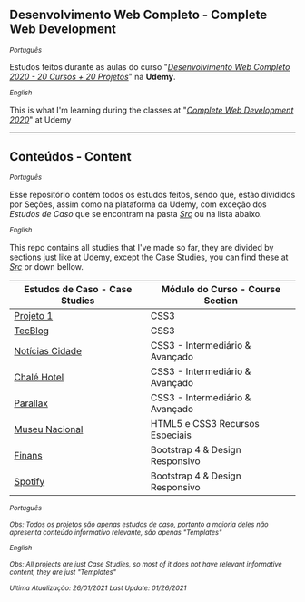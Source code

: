 Desenvolvimento Web Completo - Complete Web Development
---
*<sup>Português<sup>*

Estudos feitos durante as aulas do curso "[*Desenvolvimento Web Completo 2020 - 20 Cursos + 20 Projetos*](https://www.udemy.com/course/web-completo/)" na **Udemy**.

*<sup>English</sup>*

This is what I'm learning during the classes at "[*Complete Web Development 2020*](https://www.udemy.com/course/web-completo/)" at Udemy

---
<h2>Conteúdos - Content</h2>

*<sup>Português</sup>*

Esse repositório contém todos os estudos feitos, sendo que, estão divididos por Seções, assim como na plataforma da Udemy, com exceção dos *Estudos de Caso* que se encontram na pasta [*Src*](https://github.com/KaicPierre/Curso-Web-Completo/tree/master/Src) ou na lista abaixo.

*<sup>English</sup>*

This repo contains all studies that I've made so far, they are divided by sections just like at Udemy, except the Case Studies, you can find these at [*Src*](https://github.com/KaicPierre/Curso-Web-Completo/tree/master/Src) or down bellow.

Estudos de Caso - Case Studies |  Módulo do Curso - Course Section
---             | ---
[Projeto 1](https://github.com/KaicPierre/Curso-Web-Completo/tree/master/Src/Projeto1%20CSS) | CSS3
[TecBlog](https://github.com/KaicPierre/Curso-Web-Completo/tree/master/Src/TecBlog)       | CSS3
[Notícias Cidade](https://github.com/KaicPierre/Curso-Web-Completo/tree/master/Src/NoticiasCidade)| CSS3 - Intermediário & Avançado
[Chalé Hotel](https://github.com/KaicPierre/Curso-Web-Completo/tree/master/Src/ChaleHotel) | CSS3 - Intermediário & Avançado
[Parallax](https://github.com/KaicPierre/Curso-Web-Completo/tree/master/Src/Parallax) | CSS3 - Intermediário & Avançado
[Museu Nacional](https://github.com/KaicPierre/Curso-Web-Completo/tree/master/Src/MuseuNacional) | HTML5 e CSS3 Recursos Especiais
[Finans](https://github.com/KaicPierre/Curso-Web-Completo/tree/master/Src/Finans) | Bootstrap 4 & Design Responsivo
[Spotify](https://github.com/KaicPierre/Curso-Web-Completo/tree/master/Src/Spotify) | Bootstrap 4 & Design Responsivo

*<sup>Português</sup>*

<sup>*Obs: Todos os projetos são apenas estudos de caso, portanto a maioria deles não apresenta conteúdo informativo relevante, são apenas "Templates"*</sup>

*<sup>English</sup>*

<sup>*Obs: All projects are just Case Studies, so most of it does not have relevant informative content, they are just "Templates"*</sup>

<sup>*Ultima Atualização: 26/01/2021*</sup>
<sup>*Last Update: 01/26/2021*</sup>
